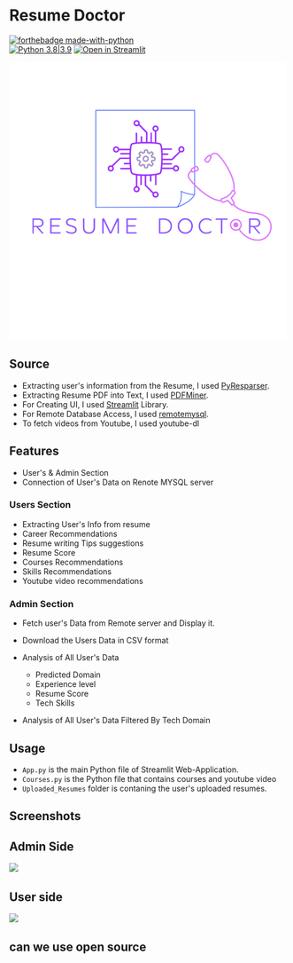 # Resume Doctor

[![forthebadge made-with-python](http://ForTheBadge.com/images/badges/made-with-python.svg)](https://www.python.org/)  
[![Python 3.8|3.9](https://img.shields.io/badge/python-3.8-blue.svg)](https://www.python.org/downloads/release/python-360/)
[![Open in Streamlit](https://static.streamlit.io/badges/streamlit_badge_black_white.svg)](https://key-up.streamlitapp.com)

<img src="https://raw.githubusercontent.com/vishulearnere/Resume-Doctor/main/SRA_Logo.png">

## Source

- Extracting user's information from the Resume, I used [PyResparser](https://omkarpathak.in/pyresparser/).
- Extracting Resume PDF into Text, I used [PDFMiner](https://pypi.org/project/pdfminer/).
- For Creating UI, I used [Streamlit](http://streamlit.io/) Library.
- For Remote Database Access, I used [remotemysql](http://remotemysql.com/).
- To fetch videos from Youtube, I used youtube-dl 

## Features

- User's & Admin Section
- Connection of User's Data on Renote MYSQL server

### Users Section

- Extracting User's Info from resume
- Career Recommendations
- Resume writing Tips suggestions
- Resume Score
- Courses Recommendations
- Skills Recommendations
- Youtube video recommendations

### Admin Section 

- Fetch user's Data from Remote server and Display it.  
- Download the Users Data in CSV format
- Analysis of All User's Data
    - Predicted Domain 
    - Experience level
    - Resume Score
    - Tech Skills

- Analysis of All User's Data Filtered By Tech Domain


## Usage
- `App.py` is the main Python file of Streamlit Web-Application.
- `Courses.py` is the Python file that contains courses and youtube video 
- `Uploaded_Resumes` folder is contaning the user's uploaded resumes.

## Screenshots

## Admin Side

<img src="https://github.com/vishulearner/resume_doctor/blob/master/Logo/SRA_Logo.png">

## User side

<img src="https://github.com/vishulearner/resume_doctor/blob/master/Logo/SRA_Logo.png">

## can we use open source 
